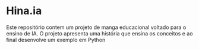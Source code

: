 # Hina.ia
Este repositório contem um projeto de manga educacional voltado para o ensino de IA.  O projeto apresenta uma história que ensina os conceitos e ao final desenvolve um exemplo em Python
